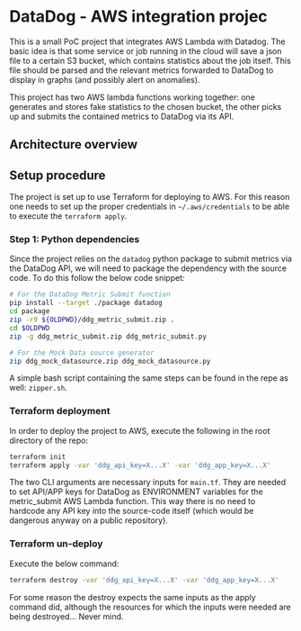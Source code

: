 # DataDog - AWS integration projec

This is a small PoC project that integrates AWS Lambda with Datadog. The basic idea is that some service or job running in the cloud will save a json file to a certain S3 bucket, which contains statistics about the job itself. This file should be parsed and the relevant metrics forwarded to DataDog to display in graphs (and possibly alert on anomalies).

This project has two AWS lambda functions working together: one generates and stores fake statistics to the chosen bucket, the other picks up and submits the contained metrics to DataDog via its API.

## Architecture overview



## Setup procedure

The project is set up to use Terraform for deploying to AWS. For this reason one needs to set up the proper credentials in `~/.aws/credentials` to be able to execute the `terraform apply`.

### Step 1: Python dependencies

Since the project relies on the `datadog` python package to submit metrics via the DataDog API, we will need to package the dependency with the source code. To do this follow the below code snippet:

```bash
# For the DataDog Metric Submit function
pip install --target ./package datadog
cd package
zip -r9 ${OLDPWD}/ddg_metric_submit.zip .
cd $OLDPWD
zip -g ddg_metric_submit.zip ddg_metric_submit.py

# For the Mock Data source generator
zip ddg_mock_datasource.zip ddg_mock_datasource.py
```

A simple bash script containing the same steps can be found in the repe as well: `zipper.sh`.

### Terraform deployment

In order to deploy the project to AWS, execute the following in the root directory of the repo:

```bash
terraform init
terraform apply -var 'ddg_api_key=X...X' -var 'ddg_app_key=X...X'
```

The two CLI arguments are necessary inputs for `main.tf`. They are needed to set API/APP keys for DataDog as ENVIRONMENT variables for the metric_submit AWS Lambda function. This way there is no need to hardcode any API key into the source-code itself (which would be dangerous anyway on a public repository).

### Terraform un-deploy

Execute the below command:

```bash
terraform destroy -var 'ddg_api_key=X...X' -var 'ddg_app_key=X...X'
```

For some reason the destroy expects the same inputs as the apply command did, although the resources for which the inputs were needed are being destroyed... Never mind.

